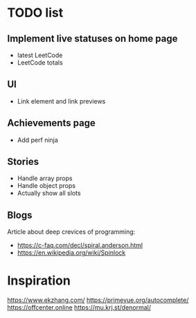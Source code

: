 # TODO list

## Implement live statuses on home page
- latest LeetCode
- LeetCode totals

## UI

- Link element and link previews

## Achievements page
- Add perf ninja

## Stories
- Handle array props
- Handle object props
- Actually show all slots

## Blogs

Article about deep crevices of programming:
- https://c-faq.com/decl/spiral.anderson.html
- https://en.wikipedia.org/wiki/Spinlock

# Inspiration

https://www.ekzhang.com/
https://primevue.org/autocomplete/
https://offcenter.online
https://mu.krj.st/denormal/
